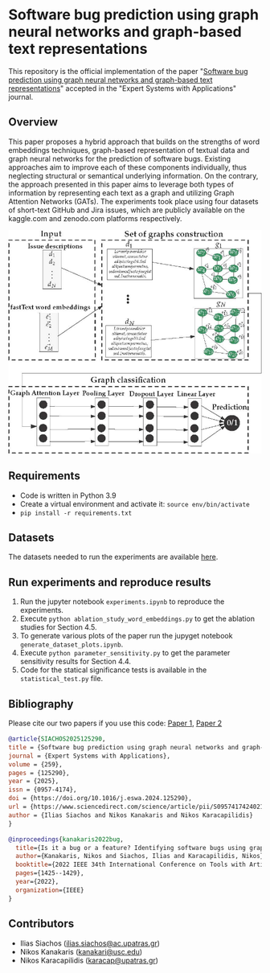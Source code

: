 # Software bug prediction using graph neural networks and graph-based text representations

This repository is the official implementation of the paper "[Software bug prediction using graph neural networks and graph-based text
representations](https://www.sciencedirect.com/science/article/pii/S0957417424021572)" accepted in the "Expert Systems with Applications" journal.

## Overview

This paper proposes a hybrid approach that builds on the strengths of word embeddings techniques, graph-based representation of textual data and graph neural networks for the prediction of software bugs. Existing approaches aim to improve each of these components individually, thus neglecting structural or semantical underlying information. On the contrary, the approach presented in this paper aims to leverage both types of information by representing each text as a graph and utilizing Graph Attention Networks (GATs). The experiments took place using four datasets of short-text GitHub and Jira issues, which are publicly available on the kaggle.com and zenodo.com platforms respectively.

![plot](figures/our_approach.jpg)

## Requirements

* Code is written in Python 3.9
* Create a virtual environment and activate it: `source env/bin/activate`
* `pip install -r requirements.txt`

## Datasets
The datasets needed to run the experiments are available [here](https://github.com/nkanak/bug-or-feature/tree/main/datasets).

##  Run experiments and reproduce results
1. Run the jupyter notebook `experiments.ipynb` to reproduce the experiments.
2. Execute `python ablation_study_word_embeddings.py` to get the ablation studies for Section 4.5.
3. To generate various plots of the paper run the jupyget notebook `generate_dataset_plots.ipynb`.
4. Execute `python parameter_sensitivity.py` to get the parameter sensitivity results for Section 4.4.
5. Code for the statical significance tests is available in the `statistical_test.py` file.

## Bibliography

Please cite our two papers if you use this code:
[Paper 1](https://www.sciencedirect.com/science/article/pii/S0957417424021572), [Paper 2](https://ieeexplore.ieee.org/abstract/document/10097947)

```bibtex
@article{SIACHOS2025125290,
title = {Software bug prediction using graph neural networks and graph-based text representations},
journal = {Expert Systems with Applications},
volume = {259},
pages = {125290},
year = {2025},
issn = {0957-4174},
doi = {https://doi.org/10.1016/j.eswa.2024.125290},
url = {https://www.sciencedirect.com/science/article/pii/S0957417424021572},
author = {Ilias Siachos and Nikos Kanakaris and Nikos Karacapilidis}
}
```

```bibtex
@inproceedings{kanakaris2022bug,
  title={Is it a bug or a feature? Identifying software bugs using graph attention networks},
  author={Kanakaris, Nikos and Siachos, Ilias and Karacapilidis, Nikos},
  booktitle={2022 IEEE 34th International Conference on Tools with Artificial Intelligence (ICTAI)},
  pages={1425--1429},
  year={2022},
  organization={IEEE}
}
```

## Contributors
* Ilias Siachos (ilias.siachos@ac.upatras.gr)
* Nikos Kanakaris (kanakari@usc.edu)
* Nikos Karacapilidis (karacap@upatras.gr)
